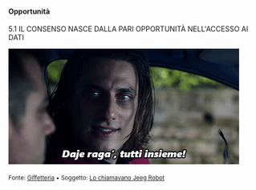 #### Opportunità

<span class="tesi">5.1 IL CONSENSO NASCE DALLA PARI OPPORTUNITÀ NELL'ACCESSO AI DATI</span>

![Lo chiamavano Jeeg Robot](../assets/images/jeeg01.gif ':size=450x100%')

<small> Fonte: [Giffetteria](http://giffetteria.it/gif/lo-chiamavano-jeeg-robot/) • Soggetto: [Lo chiamavano Jeeg Robot](https://it.wikipedia.org/wiki/Lo_chiamavano_Jeeg_Robot)</small>
